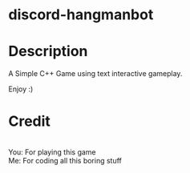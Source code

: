 # discord-hangmanbot 

# Description
A Simple C++ Game using text interactive gameplay.  

Enjoy :)

# Credit
<br />
You: For playing this game<br />
Me: For coding all this boring stuff